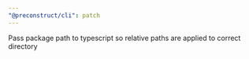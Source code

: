 ```yaml
---
"@preconstruct/cli": patch
---
```


Pass package path to typescript so relative paths are applied to correct directory
